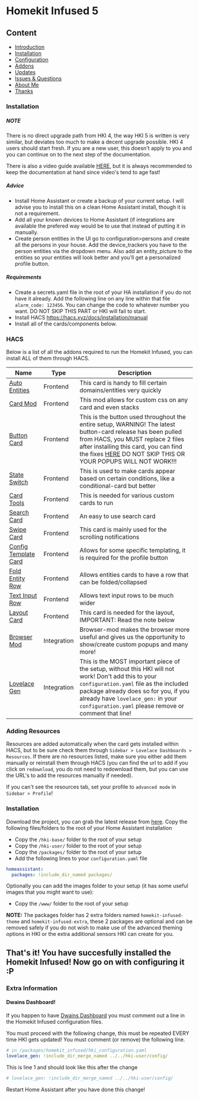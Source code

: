 # Homekit Infused 5

## Content
- [Introduction](index.md)
- [Installation](installation.md)
- [Configuration](configuration.md)
- [Addons](addons.md)
- [Updates](updates.md)
- [Issues & Questions](issues.md)
- [About Me](about.md)
- [Thanks](thanks.md)

### Installation
##### NOTE
There is no direct upgrade path from HKI 4, the way HKI 5 is written is very similar, but deviates too much to make a decent upgrade possible. HKI 4 users should start fresh. If you are a new user, this doesn't apply to you and you can continue on to the next step of the documentation.

There is also a video guide available [HERE](https://www.youtube.com/playlist?list=PLezjWQmPsNpF9zNbWAXfm3mcnDwFYLdpT), but it is always recommended to keep the documentation at hand since video's tend to age fast!

##### Advice
- Install Home Assistant or create a backup of your current setup. I will advise you to install this on a clean Home Assistant install, though it is not a requirement.
- Add all your known devices to Home Assistant (if integrations are available the prefered way would be to use that instead of putting it in manually.
- Create person entities in the UI go to configuration>persons and create all the persons in your house. Add the device_trackers you have to the person entities via the dropdown menu. Also add an entity_picture to the entities so your entities will look better and you'll get a personalized profile button.

##### Requirements
- Create a secrets.yaml file in the root of your HA installation if you do not have it already. Add the following line on any line within that file `alarm_code: 123456`. You can change the code to whatever number you want. DO NOT SKIP THIS PART or HKI will fail to start.
- Install HACS https://hacs.xyz/docs/installation/manual
- Install all of the cards/components below.

### HACS
Below is a list of all the addons required to run the Homekit Infused, you can install ALL of them through HACS.

| Name | Type  | Description |
|----------------------------------|-------------|---------------------------------------------------------------------------------------------------------------------------------------------------------------------------------------------------------|
| [Auto Entities](https://github.com/thomasloven/lovelace-auto-entities) | Frontend | This card is handy to fill certain domains/entities very quickly |
| [Card Mod](https://github.com/thomasloven/lovelace-card-mod) | Frontend | This mod allows for custom css on any card and even stacks |
| [Button Card](https://github.com/custom-cards/button-card) | Frontend | This is the button used throughout the entire setup, WARNING! The latest button-card release has been pulled from HACS, you MUST replace 2 files after installing this card, you can find the fixes [HERE](fixes/) DO NOT SKIP THIS OR YOUR POPUPS WILL NOT WORK!!! |
| [State Switch](https://github.com/thomasloven/lovelace-state-switch) | Frontend | This is used to make cards appear based on certain conditions, like a conditional-card but better |
| [Card Tools](https://github.com/thomasloven/lovelace-card-tools) | Frontend | This is needed for various custom cards to run |
| [Search Card](https://github.com/postlund/search-card) | Frontend | An easy to use search card |
| [Swipe Card](https://github.com/bramkragten/swipe-card) | Frontend | This card is mainly used for the scrolling notifications |
| [Config Template Card](https://github.com/iantrich/config-template-card) | Frontend | Allows for some specific templating, it is required for the profile button |
| [Fold Entity Row](https://github.com/thomasloven/lovelace-fold-entity-row) | Frontend | Allows entities cards to have a row that can be folded/collapsed |
| [Text Input Row](https://github.com/gadgetchnnel/lovelace-text-input-row/) | Frontend | Allows text input rows to be much wider |
| [Layout Card](https://github.com/thomasloven/lovelace-layout-card) | Frontend | This card is needed for the layout, IMPORTANT: Read the note below |
| [Browser Mod](https://github.com/thomasloven/hass-browser_mod) | Integration | Browser-mod makes the browser more useful and gives us the opportunity to show/create custom popups and many more! |
| [Lovelace Gen](https://github.com/thomasloven/hass-lovelace_gen) | Integration | This is the MOST important piece of the setup, without this HKI will not work! Don't add this to your `configuration.yaml` file as the included package already does so for you, if you already have `lovelace_gen:` in your `configuration.yaml` please remove or comment that line! |

### Adding Resources
Resources are added automatically when the card gets installed within HACS, but to be sure check them through `Sidebar > Lovelace Dashboards > Resources`. If there are no resources listed, make sure you either add them manually or reinstall them through HACS (you can find the url to add if you click on `redownload`, you do not need to redownload them, but you can use the URL's to add the resources manually if needed).

If you can't see the resources tab, set your profile to `advanced mode` in `Sidebar > Profile`!

### Installation
Download the project, you can grab the latest release from [here](https://github.com/jimz011/homekit-infused/releases).
Copy the following files/folders to the root of your Home Assistant installation

- Copy the `/hki-base/` folder to the root of your setup
- Copy the `/hki-user/` folder to the root of your setup
- Copy the `/packages/` folder to the root of your setup
- Add the following lines to your `configuration.yaml` file

```yaml
homeassistant:
  packages: !include_dir_named packages/
```

Optionally you can add the images folder to your setup (it has some useful images that you might want to use):
- Copy the `/www/` folder to the root of your setup

**NOTE:** The packages folder has 2 extra folders named `homekit-infused-theme` and `homekit-infused-extra`, these 2 packages are optional and can be removed safely if you do not wish to make use of the advanced theming options in HKI or the extra additional sensors HKI can create for you.

## That's it! You have succesfully installed the Homekit Infused! Now go on with configuring it :P

### Extra Information
#### Dwains Dashboard!

If you happen to have [Dwains Dashboard](https://github.com/dwainscheeren/dwains-lovelace-dashboard) you must comment out a line in the Homekit Infused configuration files.

You must proceed with the following change, this must be repeated EVERY time HKI gets updated! You must comment (or remove) the following line.
```yaml
# in /packages/homekit_infused/hki_configuration.yaml
lovelace_gen: !include_dir_merge_named ../../hki-user/config/
```

This is line 1 and should look like this after the change

```yaml
# lovelace_gen: !include_dir_merge_named ../../hki-user/config/
```

Restart Home Assistant after you have done this change!
